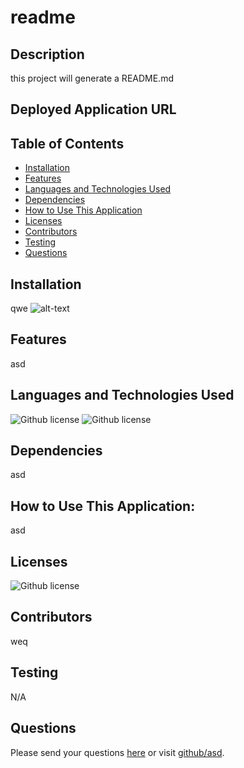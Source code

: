 # readme 
## Description
this project will generate a README.md
## Deployed Application URL

## Table of Contents
* [Installation](#installation)
* [Features](#features)
* [Languages and Technologies Used](#languages-and-technologies-used)
* [Dependencies](#dependencies)
* [How to Use This Application](#how-to-use-this-application)
* [Licenses](#Licenses)
* [Contributors](#contributors)
* [Testing](#testing)
* [Questions](#questions)
## Installation
qwe
![alt-text]()
## Features
asd
## Languages and Technologies Used
![Github license](https://img.shields.io/badge/Language-HTML,CSS-blue.svg)
![Github license](https://img.shields.io/badge/Technology-N/A-blue.svg)
## Dependencies
asd
## How to Use This Application:
asd
## Licenses
![Github license](https://img.shields.io/badge/license-MIT-blue.svg)
## Contributors
weq
## Testing
N/A
## Questions
Please send your questions [here](mailto:BradM@gmail.com?subject=[GitHub]%20Dev%20Connect) or visit [github/asd](https://github.com/asd).
